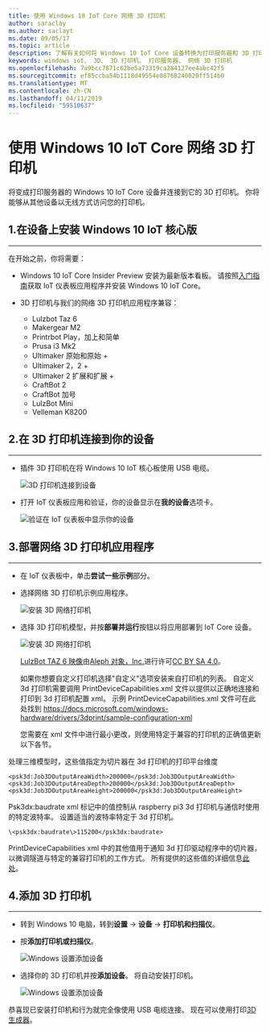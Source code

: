 ```yaml
---
title: 使用 Windows 10 IoT Core 网络 3D 打印机
author: saraclay
ms.author: saclayt
ms.date: 09/05/17
ms.topic: article
description: 了解有关如何将 Windows 10 IoT Core 设备转换为打印服务器和 3D 打印机连接到它。
keywords: windows iot、 3D、 3D 打印机、 打印服务器、 网络 3D 打印机
ms.openlocfilehash: 7a9bcc7871c62be5a73319ca284127ee4abc42f5
ms.sourcegitcommit: ef85ccba54b1118d49554e88768240020ff514b0
ms.translationtype: MT
ms.contentlocale: zh-CN
ms.lasthandoff: 04/11/2019
ms.locfileid: "59510637"
---
```

# <a name="network-3d-printer-with-windows-10-iot-core"></a>使用 Windows 10 IoT Core 网络 3D 打印机

将变成打印服务器的 Windows 10 IoT Core 设备并连接到它的 3D 打印机。 你将能够从其他设备以无线方式访问您的打印机。

## <a name="1-install-windows-10-iot-core-on-your-device"></a>1.在设备上安装 Windows 10 IoT 核心版
___
在开始之前，你将需要：

* Windows 10 IoT Core Insider Preview 安装为最新版本看板。 请按照[入门指南](https://developer.microsoft.com/en-us/windows/iot/getstarted)获取 IoT 仪表板应用程序并安装 Windows 10 IoT Core。
* 3D 打印机与我们的网络 3D 打印机应用程序兼容：

    * Lulzbot Taz 6
    * Makergear M2
    * Printrbot Play，加上和简单
    * Prusa i3 Mk2
    * Ultimaker 原始和原始 +
    * Ultimaker 2，2 +
    * Ultimaker 2 扩展和扩展 +
    * CraftBot 2
    * CraftBot 加号
    * LulzBot Mini
    * Velleman K8200

## <a name="2-connect-your-3d-printer-to-your-device"></a>2.在 3D 打印机连接到你的设备
___
* 插件 3D 打印机在将 Windows 10 IoT 核心板使用 USB 电缆。

    ![3D 打印机连接到设备](../media/3DPrintServer/connect-3d-printer.png)

* 打开 IoT 仪表板应用和验证，你的设备显示在**我的设备**选项卡。

    ![验证在 IoT 仪表板中显示你的设备](../media/3DPrintServer/selectDevice.png)
    
## <a name="3-deploy-the-network-3d-printer-app"></a>3.部署网络 3D 打印机应用程序
___
* 在 IoT 仪表板中，单击**尝试一些示例**部分。
* 选择网络 3D 打印机示例应用程序。

   ![安装 3D 网络打印机](../media/3dprintserver/dashboard-samples.png)

* 选择 3D 打印机模型，并按**部署并运行**按钮以将应用部署到 IoT Core 设备。 

    ![安装 3D 网络打印机](../media/3dprintserver/dashboard-app.png)

    [LulzBot TAZ 6 映像](http://devel.lulzbot.com/TAZ/Olive/photos/TAZ_6_Angle_Rock2pus_transparent.png)由[Aleph 对象，Inc.](https://www.alephobjects.com/)进行许可[CC BY SA 4.0](https://creativecommons.org/licenses/by-sa/4.0/)。
    
    如果你想要自定义打印机选择"自定义"选项安装来自打印机的列表。 自定义 3d 打印机需要调用 PrintDeviceCapabilities.xml 文件以提供以正确地连接和打印到 3d 打印机配置 xml。 示例 PrintDeviceCapabilities.xml 文件可在此处找到 https://docs.microsoft.com/windows-hardware/drivers/3dprint/sample-configuration-xml
   
   您需要在 xml 文件中进行最小更改，则使用特定于兼容的打印机的正确值更新以下各节。

处理三维模型时，这些值指定为切片器在 3d 打印机的打印平台维度

    <psk3d:Job3DOutputAreaWidth>200000</psk3d:Job3DOutputAreaWidth>
    <psk3d:Job3DOutputAreaDepth>200000</psk3d:Job3DOutputAreaDepth>
    <psk3d:Job3DOutputAreaHeight>200000</psk3d:Job3DOutputAreaHeight>


Psk3dx:baudrate xml 标记中的值控制从 raspberry pi3 3d 打印机与通信时使用的特定波特率。 设置适当的波特率特定于 3d 打印机。 

```
\<psk3dx:baudrate\>115200</psk3dx:baudrate>
```

PrintDeviceCapabilities xml 中的其他值用于通知 3d 打印驱动程序中的切片器，以微调隧道与特定的兼容打印机的工作方式。
所有提供的这些值的详细信息[此处](https://docs.microsoft.com/windows-hardware/drivers/3dprint/slicer-settings)。

    
    
## <a name="4-add-your-3d-printer"></a>4.添加 3D 打印机
___
* 转到 Windows 10 电脑，转到**设置** -> **设备** -> **打印机和扫描仪**。
* 按**添加打印机或扫描仪**。

     ![Windows 设置添加设备](../media/3dprintserver/add-printer.png)

* 选择你的 3D 打印机并按**添加设备**。 将自动安装打印机。

     ![Windows 设置添加设备](../media/3dprintserver/add-device.png)

恭喜现已安装打印机和行为就完全像使用 USB 电缆连接。
现在可以使用打印[3D 生成器](https://msdn.microsoft.com/windows/hardware/mt561568.aspx)。
